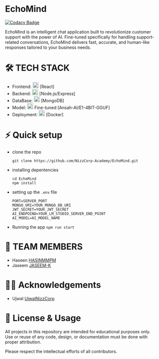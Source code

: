 # EchoMind

[![Codacy Badge](https://api.codacy.com/project/badge/Grade/963a5e5dc66e4d5796ff3b9528fa32b2)](https://app.codacy.com/gh/NizzCorp-Academy/EchoMind_BackEnd?utm_source=github.com&utm_medium=referral&utm_content=NizzCorp-Academy/EchoMind_BackEnd&utm_campaign=Badge_Grade)

EchoMind is an intelligent chat application built to revolutionize customer support with the power of AI. Fine-tuned specifically for handling support-related conversations, EchoMind delivers fast, accurate, and human-like responses tailored to your business needs.

# 🛠️ TECH STACK

- Frontend: <img src="https://github.com/user-attachments/assets/634795ba-064f-4016-ad06-daafb8e402a6" width="20"/> [React]
- Backend: <img src="https://github.com/user-attachments/assets/bbeb0ff7-d379-41ce-981d-a80fe2d987e6" width="20"/> [Node.js/Express]
- DataBase: <img src="https://github.com/user-attachments/assets/36ec6832-18e0-4ea7-b428-54f29b544118" width="20"/> [MongoDB]
- Model: <img src="https://github.com/user-attachments/assets/6501d34b-9684-45ad-b2a2-2a3d08f03b44" width="20"/> Fine-tuned [Ansah-AI/E1-4BIT-GGUF]
- Deployment: <img src="https://github.com/user-attachments/assets/12de079d-039d-45d0-baa2-6861a2330bc6" width="20"/> [Docker]

# ⚡ Quick setup

- clone the repo
  ```console
  git clone https://github.com/NizzCorp-Academy/EchoMind.git
  ```

- installing depentencies

  ```console
  cd EchoMind
  npm install
  ```

- setting up the `.env` file

  ```env
  PORT=SERVER_PORT
  MONGO_URI=YOUR_MONGO_DB_URI
  JWT_SECRET=YOUR_JWT_SECRET
  AI_ENDPOIND=YOUR_LM_STUDIO_SERVER_END_POINT
  AI_MODEL=AI_MODEL_NAME
  ```

- Running the app
  `npm run start`

# 👥 TEAM MEMBERS

- Haseen [HASINMMPM](https://github.com/HASINMMPM)
- Jaseem [JASEEM-K](https://github.com/JASEEM-K)

# 👨‍🏫 Acknowledgements

- Ujwal [UjwalNizzCorp](https://github.com/UjwalNizzCorp)

# 📄 License & Usage

All projects in this repository are intended for educational purposes only.
Use or reuse of any code, design, or documentation must be done with proper attribution.

Please respect the intellectual efforts of all contributors.
